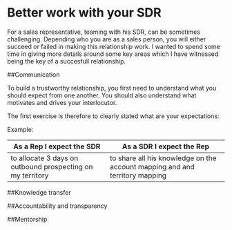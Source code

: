 # Better work with your SDR

For a sales representative, teaming with his SDR, can be sometimes challenging. Depending who you are as a sales person, you will either succeed or failed in making this relationship work.
I wanted to spend some time in giving more details around some key areas which I have witnessed being the key of a succesfull relationship.


##Communication

To build a trustworthy relationship, you first need to understand what you should expect from one another.
You should also understand what motivates and drives your interlocutor.

The first exercise is therefore to clearly stated what are your expectations:

Example:

As a Rep I expect the SDR | As a SDR I expect the Rep |
----|------|
to allocate 3 days on outbound prospecting on my territory | to share all his knowledge on the account mapping and and territory mapping |




##Knowledge transfer


##Accountability and transparency


##Mentorship









